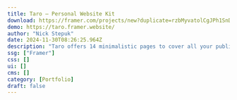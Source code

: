 ```yaml
---
title: Taro — Personal Website Kit
download: https://framer.com/projects/new?duplicate=rzbMyvatolCgJPh1SnDX&via=stfnco&duplicateType=siteTemplate
demo: https://taro.framer.website/
author: "Nick Stepuk"
date: 2024-11-30T08:26:25.964Z
description: "Taro offers 14 minimalistic pages to cover all your publishing needs as an independent creator. Showcase your skills, get sales from your products, and express yourself - fast, easily, and with style."
ssg: ["Framer"]
css: []
ui: []
cms: []
category: [Portfolio]
draft: false
---
```


